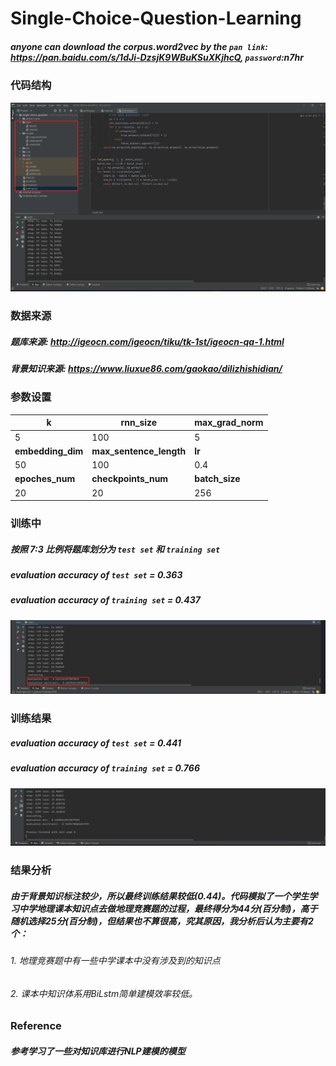 # Single-Choice-Question-Learning

##### anyone can download the corpus.word2vec by the `pan link`: https://pan.baidu.com/s/1dJi-DzsjK9WBuKSuXKjhcQ, `password`:n7hr

### 代码结构
<img src="image.assets/structure.png" alt="structure" style="zoom:67%;" />

### 数据来源
##### 题库来源: http://igeocn.com/igeocn/tiku/tk-1st/igeocn-qa-1.html
##### 背景知识来源: https://www.liuxue86.com/gaokao/dilizhishidian/


### 参数设置

| **k**         | **rnn_size**   | **max_grad_norm** |
|---------- | -------------- | --------------- |
| 5       | 100           | 5              |
| **embedding_dim** | **max_sentence_length** | **lr** |
| 50  | 100             | 0.4               |
| **epoches_num** | **checkpoints_num** | **batch_size** |
| 20  | 20             | 256               |

### 训练中
##### 按照 **7:3** 比例将题库划分为 `test set` 和 `training set`
##### evaluation accuracy of `test set` = 0.363
##### evaluation accuracy of `training set` = 0.437
<img src="image.assets/running.png" alt="running" style="zoom:67%;" />


### 训练结果
##### evaluation accuracy of `test set` = 0.441
##### evaluation accuracy of `training set` = 0.766
<img src="image.assets/res.png" alt="res" style="zoom:67%;" />

### 结果分析
##### 由于背景知识标注较少，所以最终训练结果较低(0.44)。代码模拟了一个学生学习中学地理课本知识点去做地理竞赛题的过程，最终得分为44分(百分制)，高于随机选择25分(百分制)，但结果也不算很高，究其原因，我分析后认为主要有2个：
###### 1. 地理竞赛题中有一些中学课本中没有涉及到的知识点
###### 2. 课本中知识体系用BiLstm简单建模效率较低。

### Reference
##### 参考学习了一些对知识库进行NLP建模的模型
